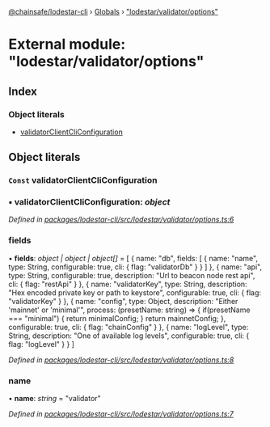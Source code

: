 [@chainsafe/lodestar-cli](../README.md) › [Globals](../globals.md) › ["lodestar/validator/options"](_lodestar_validator_options_.md)

# External module: "lodestar/validator/options"

## Index

### Object literals

* [validatorClientCliConfiguration](_lodestar_validator_options_.md#const-validatorclientcliconfiguration)

## Object literals

### `Const` validatorClientCliConfiguration

### ▪ **validatorClientCliConfiguration**: *object*

*Defined in [packages/lodestar-cli/src/lodestar/validator/options.ts:6](https://github.com/ChainSafe/lodestar/blob/1b619203f/packages/lodestar-cli/src/lodestar/validator/options.ts#L6)*

###  fields

• **fields**: *object | object | object[]* = [
    {
      name: "db",
      fields: [
        {
          name: "name",
          type: String,
          configurable: true,
          cli: {
            flag: "validatorDb"
          }
        }
      ]
    },
    {
      name: "api",
      type: String,
      configurable: true,
      description: "Url to beacon node rest api",
      cli: {
        flag: "restApi"
      }
    },
    {
      name: "validatorKey",
      type: String,
      description: "Hex encoded private key or path to keystore",
      configurable: true,
      cli: {
        flag: "validatorKey"
      }
    },
    {
      name: "config",
      type: Object,
      description: "Either 'mainnet' or 'minimal'",
      process: (presetName: string) => {
        if(presetName === "minimal") {
          return minimalConfig;
        }
        return mainnetConfig;
      },
      configurable: true,
      cli: {
        flag: "chainConfig"
      }
    },
    {
      name: "logLevel",
      type: String,
      description: "One of available log levels",
      configurable: true,
      cli: {
        flag: "logLevel"
      }
    }
  ]

*Defined in [packages/lodestar-cli/src/lodestar/validator/options.ts:8](https://github.com/ChainSafe/lodestar/blob/1b619203f/packages/lodestar-cli/src/lodestar/validator/options.ts#L8)*

###  name

• **name**: *string* = "validator"

*Defined in [packages/lodestar-cli/src/lodestar/validator/options.ts:7](https://github.com/ChainSafe/lodestar/blob/1b619203f/packages/lodestar-cli/src/lodestar/validator/options.ts#L7)*
